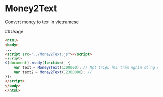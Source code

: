# Money2Text
Convert money to text in vietnamese

##Usage
```html
<html>
<body>
...
<script src="../Money2Text.js"></script>
<script>
$(document).ready(function() {
    var text = Money2Text(1200000); // Một triệu hai trăm nghìn đồng chẵn
    var text2 = Money2Text(12300000); // 
});
</script>
</body>
</html>
```
